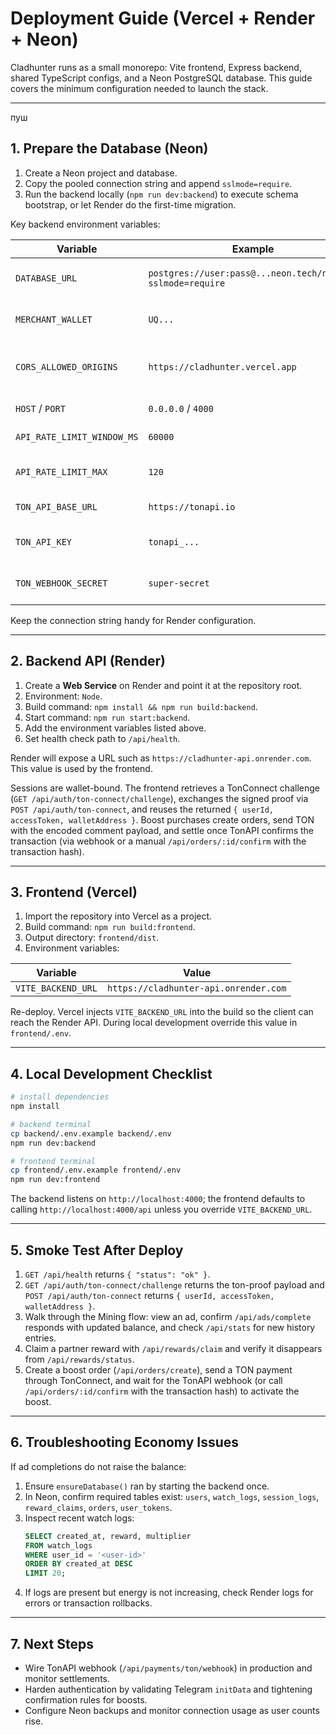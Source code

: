 # Deployment Guide (Vercel + Render + Neon)

Cladhunter runs as a small monorepo: Vite frontend, Express backend, shared TypeScript configs, and a Neon PostgreSQL database. This guide covers the minimum configuration needed to launch the stack.

---
пуш
## 1. Prepare the Database (Neon)

1. Create a Neon project and database.
2. Copy the pooled connection string and append `sslmode=require`.
3. Run the backend locally (`npm run dev:backend`) to execute schema bootstrap, or let Render do the first-time migration.

Key backend environment variables:

| Variable | Example | Notes |
|----------|---------|-------|
| `DATABASE_URL` | `postgres://user:pass@...neon.tech/neondb?sslmode=require` | Required pooled connection |
| `MERCHANT_WALLET` | `UQ...` | TON wallet that receives boost payments |
| `CORS_ALLOWED_ORIGINS` | `https://cladhunter.vercel.app` | Comma separated list; use `*` only for testing |
| `HOST` / `PORT` | `0.0.0.0` / `4000` | Render overrides port |
| `API_RATE_LIMIT_WINDOW_MS` | `60000` | Optional per-IP window (ms) |
| `API_RATE_LIMIT_MAX` | `120` | Optional max requests per window |
| `TON_API_BASE_URL` | `https://tonapi.io` | TonAPI base URL |
| `TON_API_KEY` | `tonapi_...` | TonAPI bearer token (recommended) |
| `TON_WEBHOOK_SECRET` | `super-secret` | Shared secret expected on webhook |

Keep the connection string handy for Render configuration.

---

## 2. Backend API (Render)

1. Create a **Web Service** on Render and point it at the repository root.
2. Environment: `Node`.
3. Build command: `npm install && npm run build:backend`.
4. Start command: `npm run start:backend`.
5. Add the environment variables listed above.
6. Set health check path to `/api/health`.

Render will expose a URL such as `https://cladhunter-api.onrender.com`. This value is used by the frontend.

Sessions are wallet-bound. The frontend retrieves a TonConnect challenge (`GET /api/auth/ton-connect/challenge`), exchanges the signed proof via `POST /api/auth/ton-connect`, and reuses the returned `{ userId, accessToken, walletAddress }`. Boost purchases create orders, send TON with the encoded comment payload, and settle once TonAPI confirms the transaction (via webhook or a manual `/api/orders/:id/confirm` with the transaction hash).

---

## 3. Frontend (Vercel)

1. Import the repository into Vercel as a project.
2. Build command: `npm run build:frontend`.
3. Output directory: `frontend/dist`.
4. Environment variables:

| Variable | Value |
|----------|-------|
| `VITE_BACKEND_URL` | `https://cladhunter-api.onrender.com` |

Re-deploy. Vercel injects `VITE_BACKEND_URL` into the build so the client can reach the Render API. During local development override this value in `frontend/.env`.

---

## 4. Local Development Checklist

```bash
# install dependencies
npm install

# backend terminal
cp backend/.env.example backend/.env
npm run dev:backend

# frontend terminal
cp frontend/.env.example frontend/.env
npm run dev:frontend
```

The backend listens on `http://localhost:4000`; the frontend defaults to calling `http://localhost:4000/api` unless you override `VITE_BACKEND_URL`.

---

## 5. Smoke Test After Deploy

1. `GET /api/health` returns `{ "status": "ok" }`.
2. `GET /api/auth/ton-connect/challenge` returns the ton-proof payload and `POST /api/auth/ton-connect` returns `{ userId, accessToken, walletAddress }`.
3. Walk through the Mining flow: view an ad, confirm `/api/ads/complete` responds with updated balance, and check `/api/stats` for new history entries.
4. Claim a partner reward with `/api/rewards/claim` and verify it disappears from `/api/rewards/status`.
5. Create a boost order (`/api/orders/create`), send a TON payment through TonConnect, and wait for the TonAPI webhook (or call `/api/orders/:id/confirm` with the transaction hash) to activate the boost.

---

## 6. Troubleshooting Economy Issues

If ad completions do not raise the balance:

1. Ensure `ensureDatabase()` ran by starting the backend once.
2. In Neon, confirm required tables exist: `users`, `watch_logs`, `session_logs`, `reward_claims`, `orders`, `user_tokens`.
3. Inspect recent watch logs:
   ```sql
   SELECT created_at, reward, multiplier
   FROM watch_logs
   WHERE user_id = '<user-id>'
   ORDER BY created_at DESC
   LIMIT 20;
   ```
4. If logs are present but energy is not increasing, check Render logs for errors or transaction rollbacks.

---

## 7. Next Steps

- Wire TonAPI webhook (`/api/payments/ton/webhook`) in production and monitor settlements.
- Harden authentication by validating Telegram `initData` and tightening confirmation rules for boosts.
- Configure Neon backups and monitor connection usage as user counts rise.
